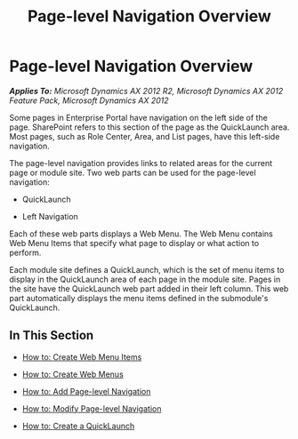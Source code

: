 ﻿---
title: Page-level Navigation Overview
TOCTitle: Page-level Navigation Overview
ms:assetid: 7f21325e-4946-41ea-9d38-03f870101d84
ms:mtpsurl: https://msdn.microsoft.com/en-us/library/Cc600461(v=AX.60)
ms:contentKeyID: 35245433
ms.date: 11/07/2012
mtps_version: v=AX.60
---

# Page-level Navigation Overview 


_**Applies To:** Microsoft Dynamics AX 2012 R2, Microsoft Dynamics AX 2012 Feature Pack, Microsoft Dynamics AX 2012_

Some pages in Enterprise Portal have navigation on the left side of the page. SharePoint refers to this section of the page as the QuickLaunch area. Most pages, such as Role Center, Area, and List pages, have this left-side navigation.

The page-level navigation provides links to related areas for the current page or module site. Two web parts can be used for the page-level navigation:

  - QuickLaunch

  - Left Navigation

Each of these web parts displays a Web Menu. The Web Menu contains Web Menu Items that specify what page to display or what action to perform.

Each module site defines a QuickLaunch, which is the set of menu items to display in the QuickLaunch area of each page in the module site. Pages in the site have the QuickLaunch web part added in their left column. This web part automatically displays the menu items defined in the submodule's QuickLaunch.

## In This Section

  - [How to: Create Web Menu Items](how-to-create-web-menu-items.md)  

  - [How to: Create Web Menus](how-to-create-web-menus.md)  

  - [How to: Add Page-level Navigation](how-to-add-page-level-navigation.md)  

  - [How to: Modify Page-level Navigation](how-to-modify-page-level-navigation.md)  

  - [How to: Create a QuickLaunch](how-to-create-a-quicklaunch.md)

